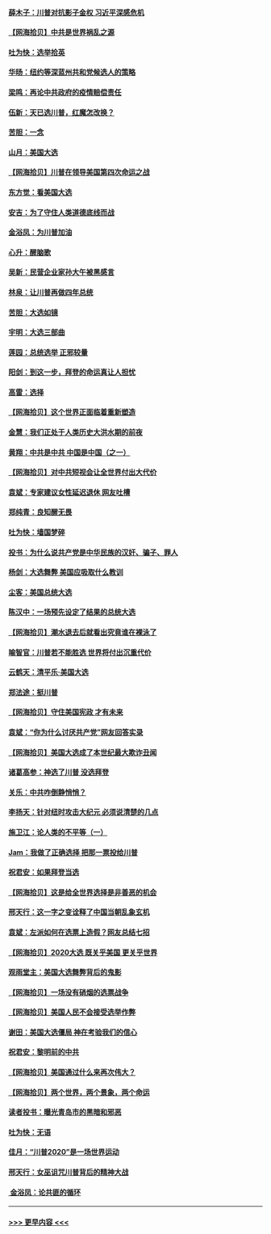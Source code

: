 #### [薛木子：川普对抗影子金权 习近平深感危机](../pages/nsc993/n12557342.md?t=11181651) 
#### [【网海拾贝】中共是世界祸乱之源](../pages/nsc993/n12555353.md?t=11181651) 
#### [吐为快：选举拾英](../pages/nsc993/n12555041.md?t=11181651) 
#### [华旸：纽约等深蓝州共和党候选人的策略](../pages/nsc993/n12554309.md?t=11181651) 
#### [梁鸣：再论中共政府的疫情赔偿责任](../pages/nsc993/n12553012.md?t=11181651) 
#### [伍新：天已选川普，红魔怎改换？](../pages/nsc993/n12552970.md?t=11181651) 
#### [苦胆：一念](../pages/nsc993/n12552957.md?t=11181651) 
#### [山月：美国大选](../pages/nsc993/n12552446.md?t=11181651) 
#### [【网海拾贝】川普在领导美国第四次命运之战](../pages/nsc993/n12551973.md?t=11181651) 
#### [东方觉：看美国大选](../pages/nsc993/n12551647.md?t=11181651) 
#### [安吉：为了守住人类道德底线而战](../pages/nsc993/n12551111.md?t=11181651) 
#### [金浴凤：为川普加油](../pages/nsc993/n12551085.md?t=11181651) 
#### [心升：醒脑歌](../pages/nsc993/n12550984.md?t=11181651) 
#### [吴新：民营企业家孙大午被黑感言](../pages/nsc993/n12550656.md?t=11181651) 
#### [林泉：让川普再做四年总统](../pages/nsc993/n12550640.md?t=11181651) 
#### [苦胆：大选如镜](../pages/nsc993/n12550630.md?t=11181651) 
#### [宇明：大选三部曲](../pages/nsc993/n12550603.md?t=11181651) 
#### [莲园：总统选举 正邪较量](../pages/nsc993/n12550594.md?t=11181651) 
#### [阳剑：到这一步，拜登的命运真让人担忧](../pages/nsc993/n12549093.md?t=11181651) 
#### [高雷：选择](../pages/nsc993/n12549087.md?t=11181651) 
#### [【网海拾贝】这个世界正面临着重新塑造](../pages/nsc993/n12548326.md?t=11181651) 
#### [金慧：我们正处于人类历史大洪水期的前夜](../pages/nsc993/n12547914.md?t=11181651) 
#### [黄翔：中共是中共 中国是中国（之一）](../pages/nsc993/n12547576.md?t=11181651) 
#### [【网海拾贝】对中共短视会让全世界付出大代价](../pages/nsc993/n12546043.md?t=11181651) 
#### [袁斌：专家建议女性延迟退休 网友吐槽](../pages/nsc993/n12545424.md?t=11181651) 
#### [郑纯青：良知醒无畏](../pages/nsc993/n12545394.md?t=11181651) 
#### [吐为快：墙国梦碎](../pages/nsc993/n12545309.md?t=11181651) 
#### [投书：为什么说共产党是中华民族的汉奸、骗子、罪人](../pages/nsc993/n12545089.md?t=11181651) 
#### [杨剑：大选舞弊 美国应吸取什么教训](../pages/nsc993/n12543937.md?t=11181651) 
#### [尘客：美国总统大选](../pages/nsc993/n12543828.md?t=11181651) 
#### [陈汉中：一场预先设定了结果的总统大选](../pages/nsc993/n12543564.md?t=11181651) 
#### [【网海拾贝】潮水退去后就看出究竟谁在裸泳了](../pages/nsc993/n12543321.md?t=11181651) 
#### [喻智官：川普若不能胜选 世界将付出沉重代价](../pages/nsc993/n12541352.md?t=11181651) 
#### [云鹤天：清平乐‧美国大选](../pages/nsc993/n12540916.md?t=11181651) 
#### [郑法途：挺川普](../pages/nsc993/n12540898.md?t=11181651) 
#### [【网海拾贝】守住美国宪政 才有未来](../pages/nsc993/n12540423.md?t=11181651) 
#### [袁斌：“你为什么讨厌共产党”网友回答实录](../pages/nsc993/n12540208.md?t=11181651) 
#### [【网海拾贝】美国大选成了本世纪最大欺诈丑闻](../pages/nsc993/n12538029.md?t=11181651) 
#### [诸葛高参：神选了川普 没选拜登](../pages/nsc993/n12537664.md?t=11181651) 
#### [关乐：中共咋倒静悄悄？](../pages/nsc993/n12537615.md?t=11181651) 
#### [李扬天：针对纽时攻击大纪元 必须说清楚的几点](../pages/nsc993/n12536001.md?t=11181651) 
#### [施卫江：论人类的不平等（一）](../pages/nsc993/n12535700.md?t=11181651) 
#### [Jam：我做了正确选择 把那一票投给川普](../pages/nsc993/n12535743.md?t=11181651) 
#### [祝君安：如果拜登当选](../pages/nsc993/n12535726.md?t=11181651) 
#### [【网海拾贝】这是给全世界选择是非善恶的机会](../pages/nsc993/n12535061.md?t=11181651) 
#### [邢天行：这一字之变诠释了中国当朝乱象玄机](../pages/nsc993/n12533446.md?t=11181651) 
#### [袁斌：左派如何在选票上造假？网友总结七招](../pages/nsc993/n12533180.md?t=11181651) 
#### [【网海拾贝】2020大选 既关乎美国 更关乎世界](../pages/nsc993/n12533161.md?t=11181651) 
#### [观雨堂主：美国大选舞弊背后的鬼影](../pages/nsc993/n12533153.md?t=11181651) 
#### [【网海拾贝】一场没有硝烟的选票战争](../pages/nsc993/n12531883.md?t=11181651) 
#### [【网海拾贝】美国人民不会接受选举作弊](../pages/nsc993/n12528850.md?t=11181651) 
#### [谢田：美国大选僵局 神在考验我们的信心](../pages/nsc993/n12527932.md?t=11181651) 
#### [祝君安：黎明前的中共](../pages/nsc993/n12524071.md?t=11181651) 
#### [【网海拾贝】美国通过什么来再次伟大？](../pages/nsc993/n12523844.md?t=11181651) 
#### [【网海拾贝】两个世界，两个景象，两个命运](../pages/nsc993/n12521419.md?t=11181651) 
#### [读者投书：曝光青岛市的黑暗和邪恶](../pages/nsc993/n12520988.md?t=11181651) 
#### [吐为快：无语](../pages/nsc993/n12518588.md?t=11181651) 
#### [佳月：“川普2020”是一场世界运动](../pages/nsc993/n12518581.md?t=11181651) 
#### [邢天行：女巫诅咒川普背后的精神大战](../pages/nsc993/n12517257.md?t=11181651) 
#### [ 金浴凤：论共匪的循环](../pages/nsc993/n12517133.md?t=11181651) 

----
#### [ >>> 更早内容 <<< ](../indexes/nsc993-earlier.md)
